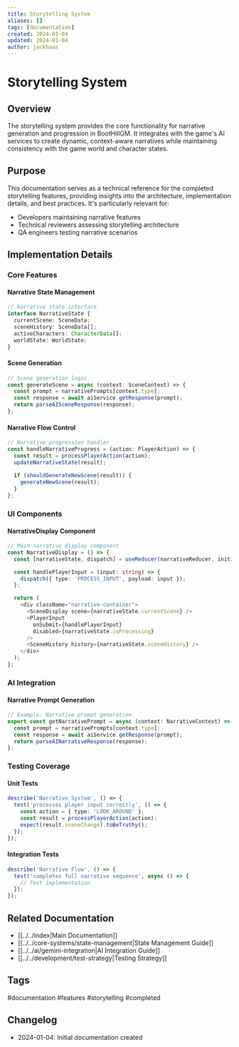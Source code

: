```yaml
---
title: Storytelling System
aliases: []
tags: [documentation]
created: 2024-01-04
updated: 2024-01-04
author: jackhaas
---
```


# Storytelling System

## Overview
The storytelling system provides the core functionality for narrative generation and progression in BootHillGM. It integrates with the game's AI services to create dynamic, context-aware narratives while maintaining consistency with the game world and character states.

## Purpose
This documentation serves as a technical reference for the completed storytelling features, providing insights into the architecture, implementation details, and best practices. It's particularly relevant for:
- Developers maintaining narrative features
- Technical reviewers assessing storytelling architecture
- QA engineers testing narrative scenarios

## Implementation Details

### Core Features

#### Narrative State Management
```typescript
// Narrative state interface
interface NarrativeState {
  currentScene: SceneData;
  sceneHistory: SceneData[];
  activeCharacters: CharacterData[];
  worldState: WorldState;
}
```

#### Scene Generation
```typescript
// Scene generation logic
const generateScene = async (context: SceneContext) => {
  const prompt = narrativePrompts[context.type];
  const response = await aiService.getResponse(prompt);
  return parseAISceneResponse(response);
};
```

#### Narrative Flow Control
```typescript
// Narrative progression handler
const handleNarrativeProgress = (action: PlayerAction) => {
  const result = processPlayerAction(action);
  updateNarrativeState(result);
  
  if (shouldGenerateNewScene(result)) {
    generateNewScene(result);
  }
};
```

### UI Components

#### NarrativeDisplay Component
```typescript
// Main narrative display component
const NarrativeDisplay = () => {
  const [narrativeState, dispatch] = useReducer(narrativeReducer, initialState);

  const handlePlayerInput = (input: string) => {
    dispatch({ type: 'PROCESS_INPUT', payload: input });
  };

  return (
    <div className="narrative-container">
      <SceneDisplay scene={narrativeState.currentScene} />
      <PlayerInput 
        onSubmit={handlePlayerInput}
        disabled={narrativeState.isProcessing}
      />
      <SceneHistory history={narrativeState.sceneHistory} />
    </div>
  );
};
```

### AI Integration

#### Narrative Prompt Generation
```typescript
// Example: Narrative prompt generation
export const getNarrativePrompt = async (context: NarrativeContext) => {
  const prompt = narrativePrompts[context.type];
  const response = await aiService.getResponse(prompt);
  return parseAINarrativeResponse(response);
};
```

### Testing Coverage

#### Unit Tests
```typescript
describe('Narrative System', () => {
  test('processes player input correctly', () => {
    const action = { type: 'LOOK_AROUND' };
    const result = processPlayerAction(action);
    expect(result.sceneChange).toBeTruthy();
  });
});
```

#### Integration Tests
```typescript
describe('Narrative Flow', () => {
  test('completes full narrative sequence', async () => {
    // Test implementation
  });
});
```

## Related Documentation
- [[../../index|Main Documentation]]
- [[../../core-systems/state-management|State Management Guide]]
- [[../../ai/gemini-integration|AI Integration Guide]]
- [[../../development/test-strategy|Testing Strategy]]

## Tags
#documentation #features #storytelling #completed

## Changelog
- 2024-01-04: Initial documentation created
